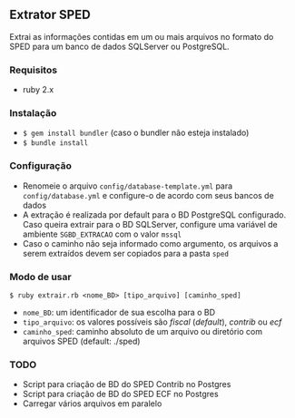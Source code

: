 ## Extrator SPED
Extrai as informações contidas em um ou mais arquivos no formato do SPED para um banco de dados SQLServer ou PostgreSQL.

### Requisitos
- ruby 2.x

### Instalação
- `$ gem install bundler` (caso o bundler não esteja instalado)
- `$ bundle install`

### Configuração
- Renomeie o arquivo `config/database-template.yml` para `config/database.yml` e configure-o de acordo com seus bancos de dados
- A extração é realizada por default para o BD PostgreSQL configurado. Caso queira extrair para o BD SQLServer, configure uma variável de ambiente `SGBD_EXTRACAO` com o valor `mssql`
- Caso o caminho não seja informado como argumento, os arquivos a serem extraídos devem ser copiados para a pasta `sped`

### Modo de usar
`$ ruby extrair.rb <nome_BD> [tipo_arquivo] [caminho_sped]`
- `nome_BD`: um identificador de sua escolha para o BD
- `tipo_arquivo`: os valores possíveis são *fiscal* (*default*), *contrib* ou *ecf*
- `caminho_sped`: caminho absoluto de um arquivo ou diretório com arquivos SPED (default: ./sped)

### TODO
- Script para criação de BD do SPED Contrib no Postgres
- Script para criação de BD do SPED ECF no Postgres
- Carregar vários arquivos em paralelo
